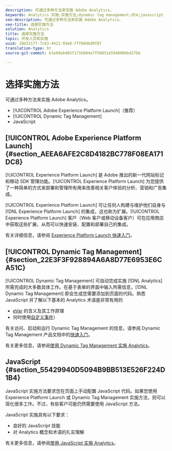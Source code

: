 ```yaml
---
description: 可通过多种方法来实施 Adobe Analytics。
keywords: Analytics 实施;实施方法;dynamic tag management;dtm;javascript
seo-description: 可通过多种方法来实施 Adobe Analytics。
seo-title: 选择实施方法
solution: Analytics
title: 选择实施方法
topic: 开发人员和实施
uuid: 20d3317f-7c63-4421-93e0-fff60dbd9f87
translation-type: ht
source-git-commit: b1e69abd65f171b804e7f56031e594890bbd27bb

---
```



# 选择实施方法

可通过多种方法来实施 Adobe Analytics。

* [!UICONTROL Adobe Experience Platform Launch]（推荐）
* [!UICONTROL Dynamic Tag Management]
* JavaScript

## [!UICONTROL Adobe Experience Platform Launch] {#section_AEEA6AFE2C8D4182BC778F08EA171DC8}

[!UICONTROL Experience Platform Launch] 是 Adobe 推出的新一代网站标记和移动 SDK 管理功能。[!UICONTROL Experience Platform Launch] 为您提供了一种简单的方式来部署和管理所有用来改善相关客户体验的分析、营销和广告集成。

[!UICONTROL Experience Platform Launch] 可让任何人构建与维护他们自身与 [!DNL Experience Platform Launch] 的集成，这也称为扩展。[!UICONTROL Experience Platform Launch] 客户（Web 客户或移动设备客户）可在应用商店中获取这些扩展，从而可以快速安装、配置和部署自己的集成。

有关详细信息，请参阅 [Experience Platform Launch 快速入门](https://docs.adobelaunch.com/getting-started)。

## [!UICONTROL Dynamic Tag Management] {#section_22E3F3F928894A6A8D77E6953E6CA51C}

[!UICONTROL Dynamic Tag Management] 可自动完成实施 [!DNL Analytics] 所需完成的大多数具体工作。在基于表单的界面中输入所需信息，[!DNL Dynamic Tag Management] 即会生成您需要添加到页面的代码。熟悉 JavaScript 并了解以下基本的 Analytics 术语是非常有用的

* [eVar](https://marketing.adobe.com/resources/help/zh_CN/reference/conversion_var_admin.html) 的含义及其工作原理
* 何时使用[自定义事件](../../implement/analytics-terminology-basics/c-props-evars/event-custom.md#concept_CDA3C98C85B24A71B4B5C71F24BF918F)）

有关访问、启动和运行 Dynamic Tag Management 的信息，请参阅 Dynamic Tag Management 产品文档中的[快速入门](https://marketing.adobe.com/resources/help/zh_CN/dtm/get_started.html)。

有关更多信息，请参阅[使用 Dynamic Tag Management 实施 Analytics](../../implement/c-implement-with-dtm/dtm-implementation-overview.md)。

## JavaScript {#section_55429940D5094B9BB513E526F224D1B4}

JavaScript 实施方法要求您在页面上手动配置 JavaScript 代码。如果您使用 Experience Platform Launch 或 Dynamic Tag Management 实施方法，则可以简化很多工作。不过，有些客户可能仍然需要使用 JavaScript 方法。

JavaScript 实施具有以下要求：

* 良好的 JavaScript 技能
* 对 Analytics 概念和术语的扎实理解

有关更多信息，请参阅[使用 JavaScript 实施 Analytics](../../implement/js-implementation/javascript-implementation-overview.md)。
